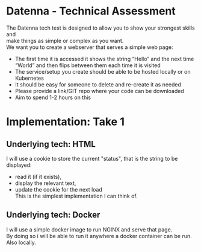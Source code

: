 # Datenna - Technical Assessment
The Datenna tech test is designed to allow you to show your strongest skills and  
make things as simple or complex as you want.  
We want you to create a webserver that serves a simple web page: 

* The first time it is accessed it shows the string “Hello” and the next time
“World” and then flips between them each time it is visited  
* The service/setup you create should be able to be hosted locally or on
Kubernetes  
* It should be easy for someone to delete and re-create it as needed  
* Please provide a link/GIT repo where your code can be downloaded  
* Aim to spend 1-2 hours on this  

# Implementation: Take 1
## Underlying tech: HTML
I will use a cookie to store the current "status", that is the string to be displayed:  
* read it (if it exists),  
* display the relevant text,  
* update the cookie for the next load  
This is the simplest implementation I can think of.
## Underlying tech: Docker
I will use a simple docker image to run NGINX and serve that page.  
By doing so i will be able to run it anywhere a docker container can be run.  
Also locally.


